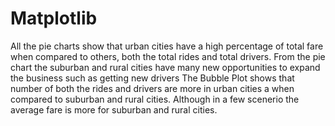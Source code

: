# Matplotlib
All the pie charts show that urban cities have a high percentage of total fare when compared to others, both the total rides and total drivers.
From the pie chart the suburban and rural cities have many new opportunities to expand the business such as getting new drivers
The Bubble Plot shows that number of both the rides and drivers  are more in urban cities a when compared to suburban and rural cities. Although in a few scenerio the average fare is more for suburban and rural cities.
